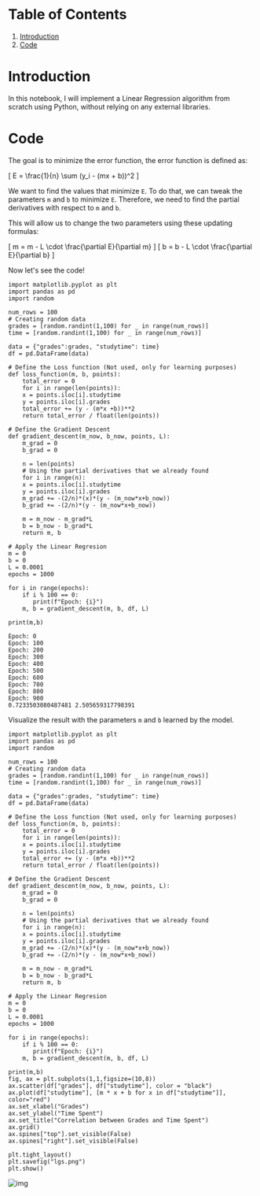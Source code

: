 
# Table of Contents

1.  [Introduction](#orgfc1a618)
2.  [Code](#orge8c81f2)



<a id="orgfc1a618"></a>

# Introduction

In this notebook, I will implement a Linear Regression algorithm 
from scratch using Python, without relying on any external libraries.


<a id="orge8c81f2"></a>

# Code

The goal is to minimize the error function,
the error function is defined as:

\[
E = \frac{1}{n} \sum (y_i - (mx + b))^2
\]

We want to find the values that minimize `E`. To do that, we can 
tweak the parameters `m` and `b` to minimize `E`. Therefore, we need 
to find the partial derivatives with respect to `m` and `b`.

This will allow us to change the two parameters using these updating formulas:

\[
m = m - L \cdot \frac{\partial E}{\partial m}
\]
\[
b = b - L \cdot \frac{\partial E}{\partial b}
\]

Now let's see the code!

    import matplotlib.pyplot as plt
    import pandas as pd
    import random
    
    num_rows = 100 
    # Creating random data 
    grades = [random.randint(1,100) for _ in range(num_rows)]
    time = [random.randint(1,100) for _ in range(num_rows)]
    
    data = {"grades":grades, "studytime": time}
    df = pd.DataFrame(data)
    
    # Define the Loss function (Not used, only for learning purposes)
    def loss_function(m, b, points):
        total_error = 0
        for i in range(len(points)):
    	x = points.iloc[i].studytime
    	y = points.iloc[i].grades
    	total_error += (y - (m*x +b))**2 
        return total_error / float(len(points))
    
    # Define the Gradient Descent
    def gradient_descent(m_now, b_now, points, L):
        m_grad = 0
        b_grad = 0
    
        n = len(points)
        # Using the partial derivatives that we already found
        for i in range(n):
    	x = points.iloc[i].studytime
    	y = points.iloc[i].grades
    	m_grad += -(2/n)*(x)*(y - (m_now*x+b_now))
    	b_grad += -(2/n)*(y - (m_now*x+b_now))
    
        m = m_now - m_grad*L
        b = b_now - b_grad*L
        return m, b
    
    # Apply the Linear Regresion
    m = 0
    b = 0
    L = 0.0001
    epochs = 1000
    
    for i in range(epochs):
        if i % 100 == 0:
           print(f"Epoch: {i}")
        m, b = gradient_descent(m, b, df, L)
    
    print(m,b)

    Epoch: 0
    Epoch: 100
    Epoch: 200
    Epoch: 300
    Epoch: 400
    Epoch: 500
    Epoch: 600
    Epoch: 700
    Epoch: 800
    Epoch: 900
    0.7233503080487481 2.505659317798391

Visualize the result with the parameters `m` and `b` learned by the model.

    import matplotlib.pyplot as plt
    import pandas as pd
    import random
    
    num_rows = 100 
    # Creating random data 
    grades = [random.randint(1,100) for _ in range(num_rows)]
    time = [random.randint(1,100) for _ in range(num_rows)]
    
    data = {"grades":grades, "studytime": time}
    df = pd.DataFrame(data)
    
    # Define the Loss function (Not used, only for learning purposes)
    def loss_function(m, b, points):
        total_error = 0
        for i in range(len(points)):
    	x = points.iloc[i].studytime
    	y = points.iloc[i].grades
    	total_error += (y - (m*x +b))**2 
        return total_error / float(len(points))
    
    # Define the Gradient Descent
    def gradient_descent(m_now, b_now, points, L):
        m_grad = 0
        b_grad = 0
    
        n = len(points)
        # Using the partial derivatives that we already found
        for i in range(n):
    	x = points.iloc[i].studytime
    	y = points.iloc[i].grades
    	m_grad += -(2/n)*(x)*(y - (m_now*x+b_now))
    	b_grad += -(2/n)*(y - (m_now*x+b_now))
    
        m = m_now - m_grad*L
        b = b_now - b_grad*L
        return m, b
    
    # Apply the Linear Regresion
    m = 0
    b = 0
    L = 0.0001
    epochs = 1000
    
    for i in range(epochs):
        if i % 100 == 0:
           print(f"Epoch: {i}")
        m, b = gradient_descent(m, b, df, L)
    
    print(m,b) 
    fig, ax = plt.subplots(1,1,figsize=(10,8))
    ax.scatter(df["grades"], df["studytime"], color = "black")
    ax.plot(df["studytime"], [m * x + b for x in df["studytime"]], color="red")
    ax.set_xlabel("Grades")
    ax.set_ylabel("Time Spent")
    ax.set_title("Correlation between Grades and Time Spent")
    ax.grid()
    ax.spines["top"].set_visible(False)
    ax.spines["right"].set_visible(False)
    
    plt.tight_layout()
    plt.savefig("lgs.png")
    plt.show()

![img](lgs.png)

